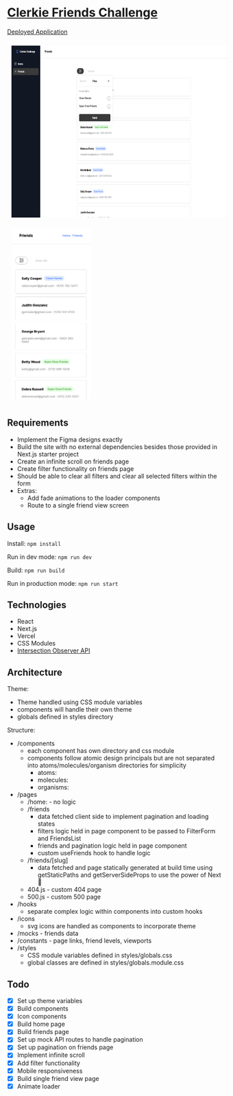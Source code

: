 # [Clerkie Friends Challenge](https://friends-challenge.vercel.app/)

[Deployed Application](https://friends-challenge.vercel.app/)

<img src="public/images/desktop.png" alt="Login Page Image" height="400px" style="margin: 10px;"/>
<img src="public/images/mobile.png" alt="Dashboard Image" height="400px" style="margin: 10px;"/>

## Requirements

- Implement the Figma designs exactly
- Build the site with no external dependencies besides those provided in Next.js starter project
- Create an infinite scroll on friends page
- Create filter functionality on friends page
- Should be able to clear all filters and clear all selected filters within the form
- Extras:
  - Add fade animations to the loader components
  - Route to a single friend view screen

## Usage

Install:
`npm install`

Run in dev mode:
`npm run dev`

Build:
`npm run build`

Run in production mode:
`npm run start`

## Technologies

- React
- Next.js
- Vercel
- CSS Modules
- [Intersection Observer API](https://developer.mozilla.org/en-US/docs/Web/API/Intersection_Observer_API)

## Architecture

Theme:

- Theme handled using CSS module variables
- components will handle their own theme
- globals defined in styles directory

Structure:

- /components
  - each component has own directory and css module
  - components follow atomic design principals but are not separated into atoms/molecules/organism directories for simplicity
    - atoms:
    - molecules:
    - organisms:
- /pages
  - /home: - no logic
  - /friends
    - data fetched client side to implement pagination and loading states
    - filters logic held in page component to be passed to FilterForm and FriendsList
    - friends and pagination logic held in page component
    - custom useFriends hook to handle logic
  - /friends/[slug]
    - data fetched and page statically generated at build time using getStaticPaths and getServerSideProps to use the power of Next :rocket:
  - 404.js - custom 404 page
  - 500.js - custom 500 page
- /hooks
  - separate complex logic within components into custom hooks
- /icons
  - svg icons are handled as components to incorporate theme
- /mocks - friends data
- /constants - page links, friend levels, viewports
- /styles
  - CSS module variables defined in styles/globals.css
  - global classes are defined in styles/globals.module.css

## Todo

- [x] Set up theme variables
- [x] Build components
- [x] Icon components
- [x] Build home page
- [x] Build friends page
- [x] Set up mock API routes to handle pagination
- [x] Set up pagination on friends page
- [x] Implement infinite scroll
- [x] Add filter functionality
- [x] Mobile responsiveness
- [x] Build single friend view page
- [x] Animate loader
